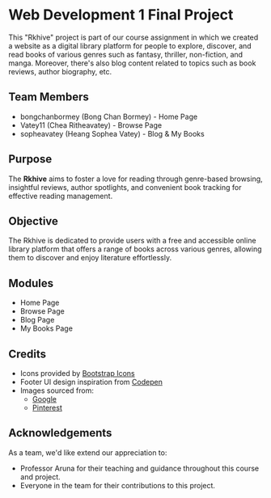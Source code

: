 # Web Development 1 Final Project
This "Rkhive" project is part of our course assignment in which we created a
website as a digital library platform for people to explore, discover, and read books
of various genres such as fantasy, thriller, non-fiction, and manga. Moreover, there's also
blog content related to topics such as book reviews, author biography, etc. 


## Team Members
* bongchanbormey (Bong Chan Bormey) - Home Page
* Vatey11 (Chea Ritheavatey) - Browse Page
* sopheavatey (Heang Sophea Vatey) - Blog & My Books

## Purpose
The **Rkhive** aims to foster a love for reading through genre-based browsing, insightful reviews, 
author spotlights, and convenient book tracking for effective reading management.


## Objective
The Rkhive is dedicated to provide users with a free and accessible online library platform 
that offers a range of books across various genres, allowing them to discover and enjoy 
literature effortlessly.


## Modules
- Home Page
- Browse Page
- Blog Page
- My Books Page


## Credits
- Icons provided by [Bootstrap Icons](https://icons.getbootstrap.com/)
- Footer UI design inspiration from [Codepen](codepen.io)
- Images sourced from:
    + [Google](google.com)
    + [Pinterest](pinterest.com)


## Acknowledgements
As a team, we'd like extend our appreciation to:
- Professor Aruna for their teaching and guidance throughout this course and project.
- Everyone in the team for their contributions to this project.